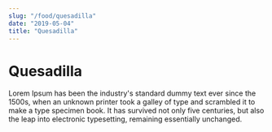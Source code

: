 ```yaml
---
slug: "/food/quesadilla"
date: "2019-05-04"
title: "Quesadilla"
---
```

# Quesadilla

Lorem Ipsum has been the industry's standard dummy text ever since the 1500s, when an unknown printer took a galley of type and scrambled it to make a type specimen book. It has survived not only five centuries, but also the leap into electronic typesetting, remaining essentially unchanged.